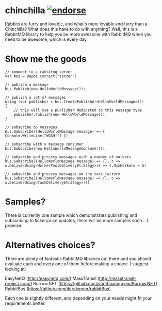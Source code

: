 chinchilla [![endorse](http://api.coderwall.com/jonnii/endorsecount.png)](http://coderwall.com/jonnii)
==========

Rabbits are furry and lovable, and what's more lovable and furry than a Chinchilla?
What does this have to do with anything? Well, this is a RabbitMQ library to help 
you be more awesome with RabbitMQ when you need to be awesome, which is every day.

Show me the goods
=================
 
    // connect to a rabbitmq server
	var bus = Depot.Connect("server")

    // publish a message
    bus.Publish(new HelloWorldMessage());

	// publish a lot of messages
	using (var publisher = bus.CreatePublisher<HelloWorldMessage>())
    {
		// this will use a publisher dedicated to this message type
		publisher.Publish(new HelloWorldMessage());
    }

	// subscribe to messages
	bus.Subscribe((HelloWorldMessage message) => { Console.WriteLine("WOAH!") });

	// subscribe with a message consumer
	bus.Subscribe(new HelloWorldMessageConsumer());

	// subscribe and process messages with a number of workers
	bus.Subscribe((HelloWorldMessage message) => {}, o => o.DeliverUsing<WorkerPoolDeliveryStrategy>(s => s.NumWorkers = 5)

	// subscribe and process messages on the task factory
	bus.Subscribe((HelloWorldMessage message) => {}, o => o.DeliverUsing<TaskDeliveryStrategy>())

Samples?
========

There is currently one sample which demonstrates publishing and subscribing to ticker/price updates, there
will be more samples soon... I promise.

Alternatives choices?
=====================

There are plenty of fantastic RabbitMQ libraries out there and you should evaluate
each and every one of them before making a choice. I suggest looking at:

EasyNetQ (http://easynetq.com/)
MassTransit (http://masstransit-project.com/)
Burrow.NET (https://github.com/vanthoainguyen/Burrow.NET)
RabbitBus (https://github.com/derekgreer/rabbitBus)

Each one is slightly different, and depending on your needs might fit your requirements better.